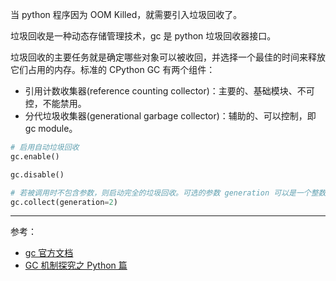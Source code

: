 

当 python 程序因为 OOM Killed，就需要引入垃圾回收了。

垃圾回收是一种动态存储管理技术，gc 是 python 垃圾回收器接口。


垃圾回收的主要任务就是确定哪些对象可以被收回，并选择一个最佳的时间来释放它们占用的内存。标准的 CPython GC 有两个组件：
- 引用计数收集器(reference counting collector)：主要的、基础模块、不可控，不能禁用。
- 分代垃圾收集器(generational garbage collector)：辅助的、可以控制，即 gc module。


```python
# 启用自动垃圾回收
gc.enable()

gc.disable()

# 若被调用时不包含参数，则启动完全的垃圾回收。可选的参数 generation 可以是一个整数，指明需要回收哪一代（从 0 到 2 ）的垃圾。
gc.collect(generation=2)
```



-----------

参考：
- [gc 官方文档](https://docs.python.org/zh-cn/3/library/gc.html)
- [GC 机制探究之 Python 篇](https://zhuanlan.zhihu.com/p/295062531)